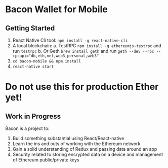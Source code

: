 # Bacon Wallet for Mobile

## Getting Started
1. React Native Cli tool: `npm install -g react-native-cli`
2. A local blockchain:
  a. TestRPC `npm install -g ethereumjs-testrpc` and run `testrpc`
  b. Or Geth `brew install geth` and run `geth --dev --rpc --rpcapi="db,eth,net,web3,personal,web3"`
3. `cd bacon-mobile && npm install`
5. `react-native start`

# Do not use this for production Ether yet!
## Work in Progress
Bacon is a project to:
1. Build something substantial using React/React-native
2. Learn the ins and outs of working with the Ethereum network
3. Gain a solid understanding of Redux and passing data around an app
4. Security related to storing encrypted data on a device and management of Ethereum public/private keys
